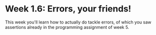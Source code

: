 # Week 1.6: Errors, your friends!

This week you'll learn how to actually do tackle errors, of which you saw assertions already in the programming assignment of week 5.

```{include} ../external/learn-python/book/08/intro.ipynb
```